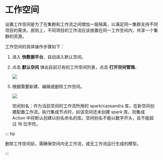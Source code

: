 # 工作空间

设置工作空间是为了在集群和工作流之间增加一层隔离，以满足同一集群支持不同项目的需求。原则上，不同项目的工作流应该放置在同一工作空间内，共享一个集群的资源。

工作空间的具体操作步骤如下：

1. 进入 **快数据平台**，自动进入默认空间。

2. 点击 **默认空间** 弹出目前已有的工作空间列表，点击 **打开空间管理**。

   ![](http://terminus-paas.oss-cn-hangzhou.aliyuncs.com/paas-doc/2021/08/05/3da023bc-ad31-4e42-8c0e-f539ade2ae59.png)

3. 根据需要新建、编辑或删除工作空间。

   ![](http://terminus-paas.oss-cn-hangzhou.aliyuncs.com/paas-doc/2021/08/05/4260541e-134a-416d-bcda-33dfb1af79ce.png)

   空间别名：作为当前空间的工作流所用的 spark/cassandra 库，在新空间创建配置工作流。执行集成节点时，如该空间还未创建 spark 库，则集成 Action 中将默认创建以别名命名的库。空间别名不能以数字开头，且不能超过 16 位字符。

::: tip

删除工作空间前，需确保空间内无工作流，或无工作流运行生成的模型。

:::
